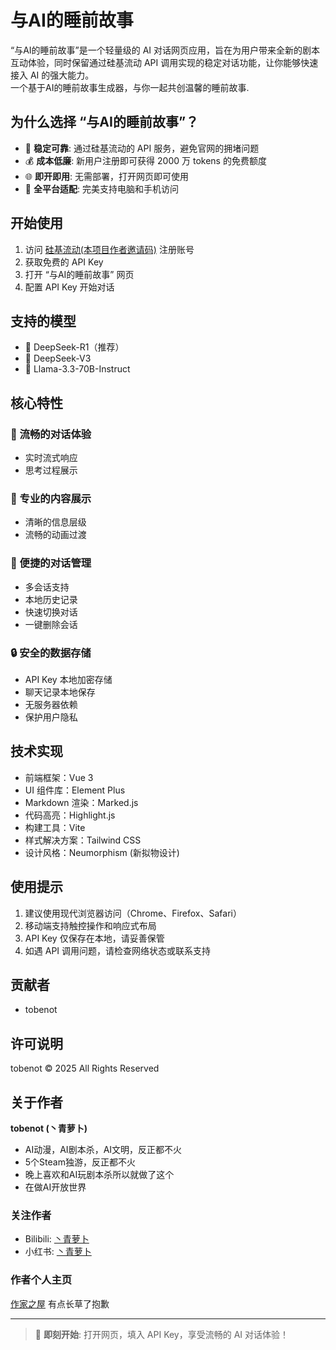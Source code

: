 # 与AI的睡前故事

“与AI的睡前故事”是一个轻量级的 AI 对话网页应用，旨在为用户带来全新的剧本互动体验，同时保留通过硅基流动 API 调用实现的稳定对话功能，让你能够快速接入 AI 的强大能力。  
一个基于AI的睡前故事生成器，与你一起共创温馨的睡前故事.

## 为什么选择 “与AI的睡前故事”？

- 🚀 **稳定可靠**: 通过硅基流动的 API 服务，避免官网的拥堵问题  
- 💰 **成本低廉**: 新用户注册即可获得 2000 万 tokens 的免费额度  
- 🌐 **即开即用**: 无需部署，打开网页即可使用  
- 📱 **全平台适配**: 完美支持电脑和手机访问  

## 开始使用

1. 访问 [硅基流动(本项目作者邀请码)](https://cloud.siliconflow.cn/i/M9KJQRfy) 注册账号  
2. 获取免费的 API Key
3. 打开 “与AI的睡前故事” 网页  
4. 配置 API Key 开始对话  

## 支持的模型

- 🤖 DeepSeek-R1（推荐）  
- 🎨 DeepSeek-V3  
- 🌟 Llama-3.3-70B-Instruct  

## 核心特性

### 💬 流畅的对话体验
- 实时流式响应  
- 思考过程展示  

### 🎯 专业的内容展示
- 清晰的信息层级  
- 流畅的动画过渡   

### 📂 便捷的对话管理
- 多会话支持  
- 本地历史记录  
- 快速切换对话  
- 一键删除会话  

### 🔒 安全的数据存储
- API Key 本地加密存储  
- 聊天记录本地保存  
- 无服务器依赖  
- 保护用户隐私  

## 技术实现

- 前端框架：Vue 3  
- UI 组件库：Element Plus  
- Markdown 渲染：Marked.js  
- 代码高亮：Highlight.js  
- 构建工具：Vite  
- 样式解决方案：Tailwind CSS  
- 设计风格：Neumorphism (新拟物设计)  

## 使用提示

1. 建议使用现代浏览器访问（Chrome、Firefox、Safari）  
2. 移动端支持触控操作和响应式布局  
3. API Key 仅保存在本地，请妥善保管  
4. 如遇 API 调用问题，请检查网络状态或联系支持  



## 贡献者

- tobenot

## 许可说明
tobenot
© 2025 All Rights Reserved

## 关于作者

**tobenot (丶青萝卜)**
- AI动漫，AI剧本杀，AI文明，反正都不火
- 5个Steam独游，反正都不火
- 晚上喜欢和AI玩剧本杀所以就做了这个
- 在做AI开放世界

### 关注作者
- Bilibili: [丶青萝卜](https://space.bilibili.com/23122362/)
- 小红书: [丶青萝卜](https://www.xiaohongshu.com/user/profile/5c03942800000000050142ab)

### 作者个人主页
[作家之屋](https://tobenot.top/)
有点长草了抱歉



---

> 🎯 **即刻开始**: 打开网页，填入 API Key，享受流畅的 AI 对话体验！ 